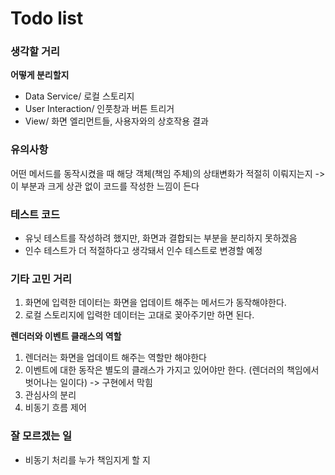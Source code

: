 # Todo list

### 생각할 거리
**어떻게 분리할지**
- Data Service/ 로컬 스토리지
- User Interaction/ 인풋창과 버튼 트리거
- View/ 화면 엘리먼트들, 사용자와의 상호작용 결과

### 유의사항

어떤 메서드를 동작시켰을 때 해당 객체(책임 주체)의 상태변화가 적절히 이뤄지는지 -> 이 부분과 크게 상관 없이 코드를 작성한 느낌이 든다

### 테스트 코드

- 유닛 테스트를 작성하려 했지만, 화면과 결합되는 부분을 분리하지 못하겠음
- 인수 테스트가 더 적절하다고 생각돼서 인수 테스트로 변경할 예정

### 기타 고민 거리

1. 화면에 입력한 데이터는 화면을 업데이트 해주는 메서드가 동작해야한다.
2. 로컬 스토리지에 입력한 데이터는 고대로 꽂아주기만 하면 된다.

**렌더러와 이벤트 클래스의 역할**

1. 렌더러는 화면을 업데이트 해주는 역할만 해야한다
2. 이벤트에 대한 동작은 별도의 클래스가 가지고 있어야만 한다. (렌더러의 책임에서 벗어나는 일이다) -> 구현에서 막힘
3. 관심사의 분리
4. 비동기 흐름 제어

### 잘 모르겠는 일
- 비동기 처리를 누가 책임지게 할 지
